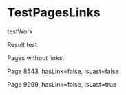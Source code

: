 # TestPagesLinks
testWork

Result test

Pages without links:

Page 8543, hasLink=false, isLast=false

Page 9999, hasLink=false, isLast=true
